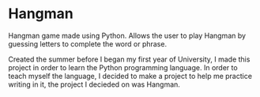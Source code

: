 # Hangman
Hangman game made using Python. Allows the user to play Hangman by guessing letters to complete the word or phrase.

Created the summer before I began my first year of University, I made this project in order to learn the Python programming language. 
In order to teach myself the language, I decided to make a project to help me practice writing in it, 
the project I decieded on was Hangman.
